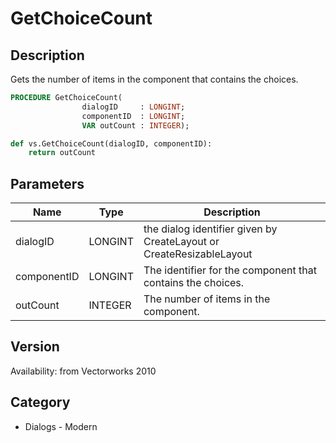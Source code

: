 # GetChoiceCount

## Description
Gets the number of items in the component that contains the choices.

```pascal
PROCEDURE GetChoiceCount(
				dialogID     : LONGINT;
				componentID  : LONGINT;
				VAR outCount : INTEGER);
```

```python
def vs.GetChoiceCount(dialogID, componentID):
    return outCount
```

## Parameters
|Name|Type|Description|
|---|---|---|
|dialogID|LONGINT|the dialog identifier given by CreateLayout or CreateResizableLayout|
|componentID|LONGINT|The identifier for the component that contains the choices.|
|outCount|INTEGER|The number of items in the component.|

## Version
Availability: from Vectorworks 2010

## Category
* Dialogs - Modern

